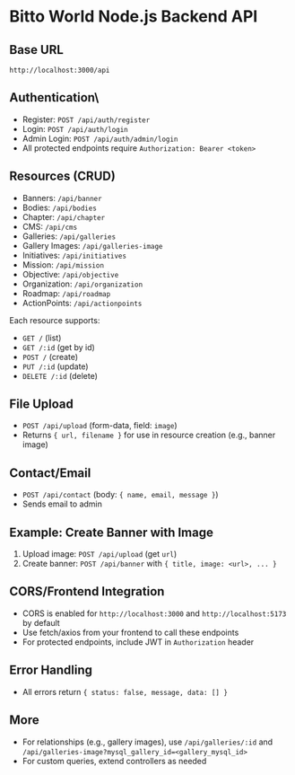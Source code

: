 # Bitto World Node.js Backend API

## Base URL

```
http://localhost:3000/api
```

## Authentication\
- Register: `POST /api/auth/register`
- Login: `POST /api/auth/login`
- Admin Login: `POST /api/auth/admin/login`
- All protected endpoints require `Authorization: Bearer <token>`

## Resources (CRUD)
- Banners: `/api/banner`
- Bodies: `/api/bodies`
- Chapter: `/api/chapter`
- CMS: `/api/cms`
- Galleries: `/api/galleries`
- Gallery Images: `/api/galleries-image`
- Initiatives: `/api/initiatives`
- Mission: `/api/mission`
- Objective: `/api/objective`
- Organization: `/api/organization`
- Roadmap: `/api/roadmap`
- ActionPoints: `/api/actionpoints`

Each resource supports:
- `GET /` (list)
- `GET /:id` (get by id)
- `POST /` (create)
- `PUT /:id` (update)
- `DELETE /:id` (delete)

## File Upload
- `POST /api/upload` (form-data, field: `image`)
- Returns `{ url, filename }` for use in resource creation (e.g., banner image)

## Contact/Email
- `POST /api/contact` (body: `{ name, email, message }`)
- Sends email to admin

## Example: Create Banner with Image
1. Upload image: `POST /api/upload` (get `url`)
2. Create banner: `POST /api/banner` with `{ title, image: <url>, ... }`

## CORS/Frontend Integration
- CORS is enabled for `http://localhost:3000` and `http://localhost:5173` by default
- Use fetch/axios from your frontend to call these endpoints
- For protected endpoints, include JWT in `Authorization` header

## Error Handling
- All errors return `{ status: false, message, data: [] }`

## More
- For relationships (e.g., gallery images), use `/api/galleries/:id` and `/api/galleries-image?mysql_gallery_id=<gallery_mysql_id>`
- For custom queries, extend controllers as needed 
